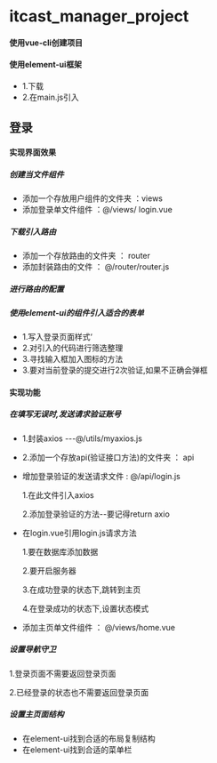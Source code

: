 # itcast_manager_project

#### 使用vue-cli创建项目

#### 使用element-ui框架

- 1.下载
- 2.在main.js引入



## 登录

#### 实现界面效果

##### 创建当文件组件

- 添加一个存放用户组件的文件夹 ：views
- 添加登录单文件组件 ：@/views/ login.vue

##### 下载引入路由

- 添加一个存放路由的文件夹 ： router
- 添加封装路由的文件 ： @/router/router.js

##### 进行路由的配置

##### 使用element-ui的组件引入适合的表单

- 1.写入登录页面样式‘
- 2.对引入的代码进行筛选整理
- 3.寻找输入框加入图标的方法
- 3.要对当前登录的提交进行2次验证,如果不正确会弹框



#### 实现功能

##### 在填写无误时,发送请求验证账号

- 1.封装axios  ---@/utils/myaxios.js

- 2.添加一个存放api(验证接口方法)的文件夹 ： api

- 增加登录验证的发送请求文件 : @/api/login.js

   1.在此文件引入axios

  2.添加登录验证的方法--要记得return axio

- 在login.vue引用login.js请求方法

  1.要在数据库添加数据

  2.要开启服务器

  3.在成功登录的状态下,跳转到主页

  4.在登录成功的状态下,设置状态模式

- 添加主页单文件组件 ： @/views/home.vue

##### 设置导航守卫

1.登录页面不需要返回登录页面

2.已经登录的状态也不需要返回登录页面

##### 设置主页面结构

- 在element-ui找到合适的布局复制结构
- 在element-ui找到合适的菜单栏


### 


### 

